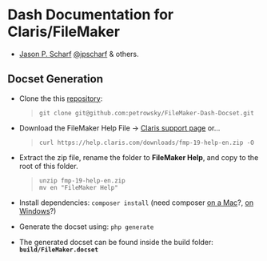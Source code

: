 # Dash Documentation for Claris/FileMaker

- [Jason P. Scharf](https://github.com/iNtergrated/) [@jpscharf](https://twitter.com/jpscharf) & others.

## Docset Generation

- Clone the this [repository](git@github.com:petrowsky/FileMaker-Dash-Docset.git):

  > `git clone git@github.com:petrowsky/FileMaker-Dash-Docset.git`

- Download the FileMaker Help File -> [Claris support page](https://support.claris.com/s/article/Claris-FileMaker-19-Documentation-Releases-Notes-and-FileMaker-Help?language=en_US) or...

  > `curl https://help.claris.com/downloads/fmp-19-help-en.zip -O`

- Extract the zip file, rename the folder to **FileMaker Help**, and copy to the root of this folder.

  > ```
  > unzip fmp-19-help-en.zip
  > mv en "FileMaker Help"
  > ```

- Install dependencies: `composer install` (need composer [on a Mac](https://brew.sh)?, [on Windows](https://getcomposer.org/doc/00-intro.md)?)

- Generate the docset using: `php generate`

- The generated docset can be found inside the build folder: **`build/FileMaker.docset`**
